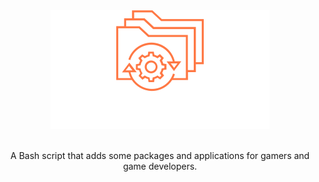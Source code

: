 <div align="center">
    <img src="./assets/logo.png" alt="logo"/>
    <br><br>
    <p>A Bash script that adds some packages and applications for gamers and game developers.</p>
</div>


<br><br><br>